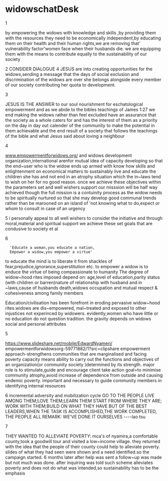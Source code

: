 # widowschatDesk
1

by empowering the widows with knowledge
and skills ,by providing them with the resources
they need to be economically independent,by educating
 them on their health and their human rights,we are removing 
that' vulnerability factor'women face when their
husbands die.
we are equipping them with the means to contribute
equally to the sustainability of our society

2
CONSIDER DIALOGUE
4 JESUS are into creating opportunities for the
widows,sending a message that the days of social
exclusion and discrimination of the widows are over
she belongs alongside every member of our society
 contributing her quota to development.

3

JESUS IS THE ANSWER to our soul 
nourishment for eschatological
empowerment and  as we abide to the bibles teachings
of James 1:27 we end making the widows rather than feel 
excluded have an assurance that the society as a whole
 caters for and has the interest of them as a priority
on the day in day out calender of the community
to make the potential in them achievable and the end
result of a society that follows the teachings of the
bible and what Jesus said about loving a neighbour


4

www.empowermentforwidows.org/ and widows development
organization,international arenfor mutual idea of 
capacity developing so that the end~user who is the widow
ends up armed with know how skills and enlightenment on 
economical matters to sustainably live and educate the 
children she has and not end in an atrophy situation
which the in~laws tend to wish on her for no good reason.
once we achieve these objectives within the parameters set 
and well wishers support our misssion will be half way
achieved though the full mission is a contuinity process
as the widow needs to be spiritually nurtured so that
she may develop good communal trends rather than be 
marooned on an island of 'not knowing what to do,expect
or whom to consult in case of an urgency


5
i personally appeal to all well wishers to consider the 
initiative and through moral,material and spiritual support
we achieve these set goals that are condusive to society et al


6

      'Educate a woman,you educate a nation,
      Empower a widow,you empower a virtue'
to educate the mind is to liberate it from shackles
of fear,prejudice,ignorance,superstitution etc.
to empower a widow is to enduce the virtue of being
compassionate to humanity
The degree of widow~hood rites imposed depend on:
age,level of education,parity status (with children
or barren)nature of relationship with husband and in
~laws,cause of husbands death,widows occupation and 
mutual respect & cohesiveness among family members



Education/civilisation has been forefront in eroding
pervasive widow~hood rites.widows are dis~empowered,
 mal~treated and exposed to other injustices not
experinced by widowers.
evidently,women who have little or no education do 
not question tradition.
the gravity depends on widows social and personal 
attributes

5

https://www.slideshare.net/mobile/EdwardNyameri/
empowermentforwidowsorg-59771882/1?src=clipshare
empowerment approach-strengthens communities that
are marginalised and facing poverty 
capacity means ability to carry out the functions 
and objectives of an organization(or community society
)determined by its strength.
major role is to stimulate,guide and encourage client
take action
goal=to minimise community atrophy,avoid increase of 
dependence from outside and causing endemic poverty.
important and necessary to guide community members 
in identifying internal resources


6
incremental adversity and mobilization cycle
       GO TO THE PEOPLE
LIVE AMONG THEM;LOVE THEM;LEARN THEM
START FROM WHERE THEY ARE;
WORK WITH THEM;BUILD ON WHAT THEY HAVE
BUT OF THE BEST LEADERS,WHEN THE TASK IS
ACCOMPLISHED,THE WORK COMPLETED,
THE PEOPLE ALL REMARK:
WE'VE DONE IT OURSELVES  ----lao tsu

7

THEY WANTED TO ALLEVIATE POVERTY:
mca's of nyamira,a comfortable county,took a goodwill
tour and visited a low~income village.
they returned with the idea that the people of their
county could help to alleviate poverty.
slides of what they had seen were shown and a need
identified.so the campaign started.
6 months later after help was sent a follow~up
was made but not much was done.
after inquiring was told such scheme alleviates poverty
and does not do what was intended,so sustainability
has to be the emphasis

